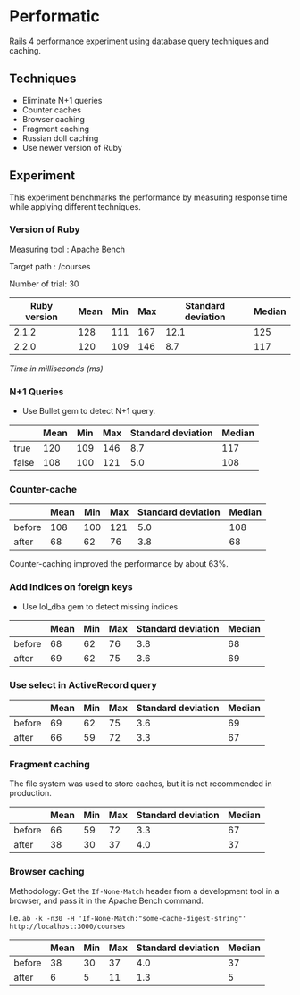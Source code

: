 # Performatic

Rails 4 performance experiment using database query techniques and caching.


## Techniques

* Eliminate N+1 queries
* Counter caches
* Browser caching
* Fragment caching
* Russian doll caching
* Use newer version of Ruby


## Experiment

This experiment benchmarks the performance by measuring response time while applying different techniques.

### Version of Ruby

Measuring tool : Apache Bench

Target path    : /courses

Number of trial: 30

| Ruby version   | Mean   | Min | Max | Standard deviation | Median |
|----------------|--------|-----|-----|------|--------|
|2.1.2           | 128    | 111 | 167 | 12.1 | 125 |
|2.2.0           | 120    | 109 | 146 | 8.7  | 117 |


*Time in milliseconds (ms)*

### N+1 Queries

* Use Bullet gem to detect N+1 query.

|           | Mean   | Min | Max | Standard deviation | Median |
|-----------|--------|-----|-----|------|--------|
| true      | 120    | 109 | 146 | 8.7  | 117 |
| false     | 108    | 100 | 121 | 5.0  | 108 |

### Counter-cache

|           | Mean   | Min | Max | Standard deviation | Median |
|-----------|--------|-----|-----|------|--------|
| before    | 108    | 100 | 121 | 5.0  | 108 |
| after     | 68     | 62  | 76  | 3.8  | 68  |

Counter-caching improved the performance by about 63%.


### Add Indices on foreign keys

* Use lol_dba gem to detect missing indices

|           | Mean   | Min | Max | Standard deviation | Median |
|-----------|--------|-----|-----|------|--------|
| before    | 68     | 62  | 76  | 3.8  | 68  |
| after     | 69     | 62  | 75  | 3.6  | 69  |


### Use select in ActiveRecord query

|           | Mean   | Min | Max | Standard deviation | Median |
|-----------|--------|-----|-----|------|--------|
| before    | 69     | 62  | 75  | 3.6  | 69  |
| after     | 66     | 59  | 72  | 3.3  | 67  |


### Fragment caching

The file system was used to store caches, but it is not recommended in production.

|           | Mean   | Min | Max | Standard deviation | Median |
|-----------|--------|-----|-----|------|--------|
| before    | 66     | 59  | 72  | 3.3  | 67  |
| after     | 38     | 30  | 37  | 4.0  | 37  |


### Browser caching

Methodology: Get the `If-None-Match` header from a development tool in a browser, and pass it in the Apache Bench command.

i.e. `ab -k -n30 -H 'If-None-Match:"some-cache-digest-string"' http://localhost:3000/courses`

|           | Mean   | Min | Max | Standard deviation | Median |
|-----------|--------|-----|-----|------|--------|
| before    | 38     | 30  | 37  | 4.0  | 37  |
| after     | 6      | 5   | 11  | 1.3  | 5   |
